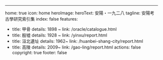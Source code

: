 ---
home: true
icon: home
heroImage: 
heroText: 安陽・一九二八
tagline: 安陽考古學研究索引集
index: false
features: 
  - title: 甲骨
    details: 1898 ~ 
    link: /oracle/catalogue.html
  - title: 殷墟
    details: 1928 ~ 
    link: /yinxu/report.html
  - title: 洹北遺址
    details:  1962~
    link: /huanbei-shang-city/report.html
  - title: 高陵
    details:  2009~
    link: /gao-ling/report.html
actions: false
copyright: true
footer: false